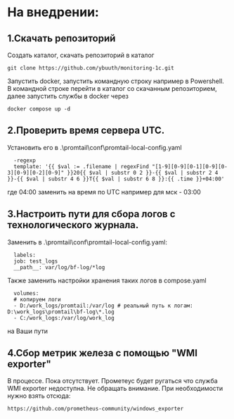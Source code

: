 # На внедрении:
## 1.Скачать репозиторий
Создать каталог, скачать репозиторий в каталог 

    git clone https://github.com/ybuuth/monitoring-1c.git
    
Запустить docker, запустить командную строку например в Powershell. В командной строке перейти в каталог со скачанным репозиторием, далее запустить службы в docker через 

    docker compose up -d
## 2.Проверить время сервера UTC. 
Установить его в .\promtail\conf\promtail-local-config.yaml

      -regexp
      template: '{{ $val := .filename | regexFind "[1-9][0-9][0-1][0-9][0-3][0-9][0-2][0-9]" }}20{{ $val | substr 0 2 }}-{{ $val | substr 2 4 }}-{{ $val | substr 4 6 }}T{{ $val | substr 6 8 }}:{{ .time }}+04:00'

где 04:00 заменить на время по UTC например для мск - 03:00
## 3.Настроить пути для сбора логов с технологического журнала. 
Заменить в .\promtail\conf\promtail-local-config.yaml:
      
      labels:
      job: test_logs
      __path__: var/log/bf-log/*log

  Также заменить настройки хранения таких логов в compose.yaml

      volumes:
      # копируем логи
      - D:/work_logs/promtail:/var/log # реальный путь к логам: D:\work_logs\promtail\bf-log\*.log
      - C:/work_logs:/var/log/work_log

  на Ваши пути
## 4.Сбор метрик железа с помощью "WMI exporter"
В процессе. Пока отсутствует. Прометеус будет ругаться что служба WMI exporter недоступна. Не обращать внимание. При необходимости нужно взять отсюда:

    https://github.com/prometheus-community/windows_exporter

